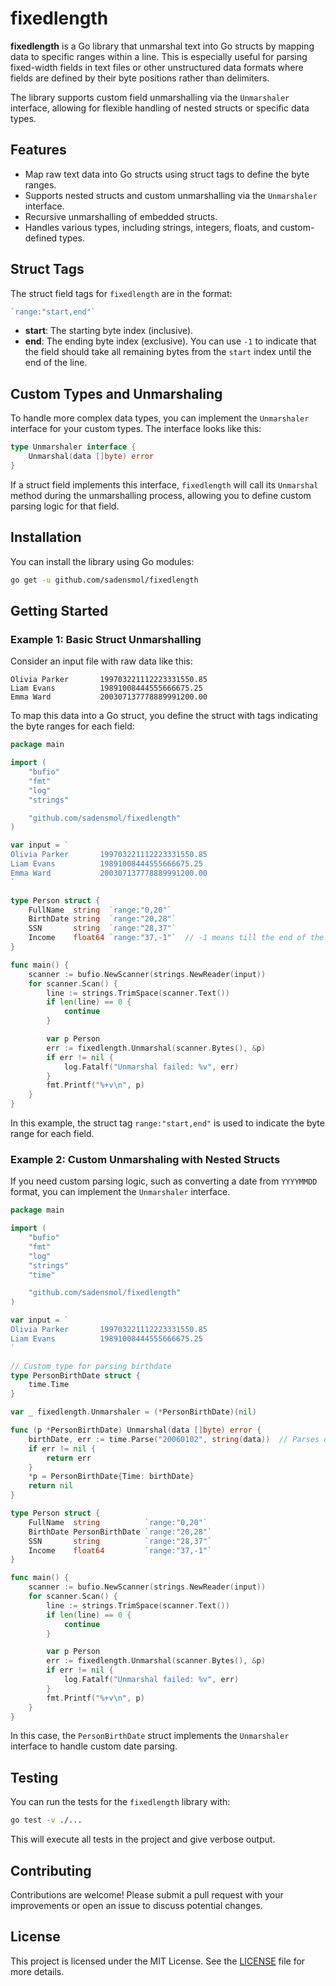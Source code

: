 # fixedlength

**fixedlength** is a Go library that unmarshal text into Go structs by mapping data to specific ranges within a line. This is especially useful for parsing fixed-width fields in text files or other unstructured data formats where fields are defined by their byte positions rather than delimiters.

The library supports custom field unmarshalling via the `Unmarshaler` interface, allowing for flexible handling of nested structs or specific data types.

## Features

- Map raw text data into Go structs using struct tags to define the byte ranges.
- Supports nested structs and custom unmarshalling via the `Unmarshaler` interface.
- Recursive unmarshalling of embedded structs.
- Handles various types, including strings, integers, floats, and custom-defined types.

## Struct Tags

The struct field tags for `fixedlength` are in the format:

```go
`range:"start,end"`
```

- **start**: The starting byte index (inclusive).
- **end**: The ending byte index (exclusive). You can use `-1` to indicate that the field should take all remaining bytes from the `start` index until the end of the line.

## Custom Types and Unmarshaling

To handle more complex data types, you can implement the `Unmarshaler` interface for your custom types. The interface looks like this:

```go
type Unmarshaler interface {
    Unmarshal(data []byte) error
}
```

If a struct field implements this interface, `fixedlength` will call its `Unmarshal` method during the unmarshalling process, allowing you to define custom parsing logic for that field.

## Installation

You can install the library using Go modules:

```bash
go get -u github.com/sadensmol/fixedlength
```

## Getting Started

### Example 1: Basic Struct Unmarshalling

Consider an input file with raw data like this:

```
Olivia Parker       199703221112223331550.85   
Liam Evans          19891008444555666675.25   
Emma Ward           200307137778889991200.00  
```

To map this data into a Go struct, you define the struct with tags indicating the byte ranges for each field:

```go
package main

import (
	"bufio"
	"fmt"
	"log"
	"strings"

	"github.com/sadensmol/fixedlength"
)

var input = `
Olivia Parker       199703221112223331550.85   
Liam Evans          19891008444555666675.25   
Emma Ward           200307137778889991200.00  
`

type Person struct {
	FullName  string  `range:"0,20"`
	BirthDate string  `range:"20,28"`
	SSN       string  `range:"28,37"`
	Income    float64 `range:"37,-1"`  // -1 means till the end of the line
}

func main() {
	scanner := bufio.NewScanner(strings.NewReader(input))
	for scanner.Scan() {
		line := strings.TrimSpace(scanner.Text())
		if len(line) == 0 {
			continue
		}

		var p Person
		err := fixedlength.Unmarshal(scanner.Bytes(), &p)
		if err != nil {
			log.Fatalf("Unmarshal failed: %v", err)
		}
		fmt.Printf("%+v\n", p)
	}
}
```

In this example, the struct tag `range:"start,end"` is used to indicate the byte range for each field.

### Example 2: Custom Unmarshaling with Nested Structs

If you need custom parsing logic, such as converting a date from `YYYYMMDD` format, you can implement the `Unmarshaler` interface.

```go
package main

import (
	"bufio"
	"fmt"
	"log"
	"strings"
	"time"

	"github.com/sadensmol/fixedlength"
)

var input = `
Olivia Parker       199703221112223331550.85   
Liam Evans          19891008444555666675.25   
`

// Custom type for parsing birthdate
type PersonBirthDate struct {
	time.Time
}

var _ fixedlength.Unmarshaler = (*PersonBirthDate)(nil)

func (p *PersonBirthDate) Unmarshal(data []byte) error {
	birthDate, err := time.Parse("20060102", string(data))  // Parses date as YYYYMMDD
	if err != nil {
		return err
	}
	*p = PersonBirthDate{Time: birthDate}
	return nil
}

type Person struct {
	FullName  string          `range:"0,20"`
	BirthDate PersonBirthDate `range:"20,28"`
	SSN       string          `range:"28,37"`
	Income    float64         `range:"37,-1"`
}

func main() {
	scanner := bufio.NewScanner(strings.NewReader(input))
	for scanner.Scan() {
		line := strings.TrimSpace(scanner.Text())
		if len(line) == 0 {
			continue
		}

		var p Person
		err := fixedlength.Unmarshal(scanner.Bytes(), &p)
		if err != nil {
			log.Fatalf("Unmarshal failed: %v", err)
		}
		fmt.Printf("%+v\n", p)
	}
}
```

In this case, the `PersonBirthDate` struct implements the `Unmarshaler` interface to handle custom date parsing.

## Testing

You can run the tests for the `fixedlength` library with:

```bash
go test -v ./...
```

This will execute all tests in the project and give verbose output.

## Contributing

Contributions are welcome! Please submit a pull request with your improvements or open an issue to discuss potential changes.

## License

This project is licensed under the MIT License. See the [LICENSE](./LICENSE) file for more details.
